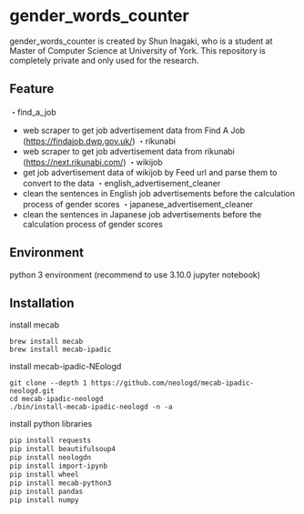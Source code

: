 # gender_words_counter
gender_words_counter is created by Shun Inagaki, who is a student at Master of Computer Science at University of York. This repository is completely private and only used for the research.

## Feature
・find_a_job
- web scraper to get job advertisement data from Find A Job (https://findajob.dwp.gov.uk/)
・rikunabi
- web scraper to get job advertisement data from rikunabi (https://next.rikunabi.com/)
・wikijob
- get job advertisement data of wikijob by Feed url and parse them to convert to the data 
・english_advertisement_cleaner
- clean the sentences in English job advertisements before the calculation process of gender scores
・japanese_advertisement_cleaner
- clean the sentences in Japanese job advertisements before the calculation process of gender scores

## Environment
python 3 environment (recommend to use 3.10.0 jupyter notebook)

## Installation
install mecab
```macOS
brew install mecab
brew install mecab-ipadic
```

install mecab-ipadic-NEologd 
```macOS(m1 chip)
git clone --depth 1 https://github.com/neologd/mecab-ipadic-neologd.git
cd mecab-ipadic-neologd
./bin/install-mecab-ipadic-neologd -n -a
```

install python libraries
```bash
pip install requests
pip install beautifulsoup4
pip install neologdn
pip install import-ipynb
pip install wheel
pip install mecab-python3
pip install pandas
pip install numpy
```
